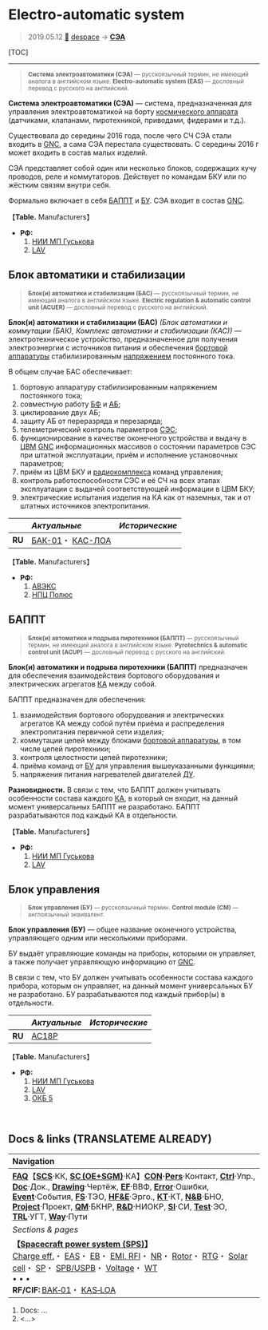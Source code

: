# Electro-automatic system
> 2019.05.12 [🚀](../index/index.md) [despace](index.md) → **[СЭА](eas.md)**

[TOC]

---

> <small>**Система электроавтоматики (СЭА)** — русскоязычный термин, не имеющий аналога в английском языке. **Electro-automatic system (EAS)** — дословный перевод с русского на английский.</small>

**Система электроавтоматики (СЭА)** — система, предназначенная для управления электроавтоматикой на борту [космического аппарата](sc.md) (датчиками, клапанами, пиротехникой, приводами, фидерами и т.д.).

Существовала до середины 2016 года, после чего СЧ СЭА стали входить в [GNC](gnc.md), а сама СЭА перестала существовать. С середины 2016 г может входить в состав малых изделий.

СЭА представляет собой один или несколько блоков, содержащих кучу проводов, реле и коммутаторов. Действует по командам БКУ или по жёстким связям внутри себя.

Формально включает в себя [БАППТ](eas.md) и [БУ](eas.md). СЭА входит в состав [GNC](gnc.md).

【**Table.** Manufacturers】

   - **РФ:**
     1. [НИИ МП Гуськова](contact/niimp.md)
     1. [LAV](contact/lav.md)



## Блок автоматики и стабилизации
> <small>**Блок(и) автоматики и стабилизации (БАС)** — русскоязычный термин, не имеющий аналога в английском языке. **Electric regulation & automatic control unit (ACUER)** — дословный перевод с русского на английский.</small>

**Блок(и) автоматики и стабилизации (БАС)** *(Блок автоматики и коммутации (БАК), Комплекс автоматики и стабилизации (КАС))* — электротехническое устройство, предназначенное для получения электроэнергии с источников питания и обеспечения [бортовой аппаратуры](sc.md) стабилизированным [напряжением](sps.md) постоянного тока.

В общем случае БАС обеспечивает:

   1. бортовую аппаратуру стабилизированным напряжением постоянного тока;
   1. совместную работу [БФ](sp.md) и [АБ](eb.md);
   1. циклирование двух АБ;
   1. защиту АБ от переразряда и перезаряда;
   1. телеметрический контроль параметров [СЭС](sps.md);
   1. функционирование в качестве оконечного устройства и выдачу в [ЦВМ](obc.md) [GNC](gnc.md) информационных массивов о состоянии параметров СЭС при штатной эксплуатации, приём и исполнение установочных параметров;
   1. приём из ЦВМ БКУ и [радиокомплекса](comms.md) команд управления;
   1. контроль работоспособности СЭС и её СЧ на всех этапах эксплуатации с выдачей соответствующей информации в ЦВМ БКУ;
   1. электрические испытания изделия на КА как от наземных, так и от штатных источников электропитания.

| |*Актуальные*|*Исторические*|
|:--|:--|:--|
|**RU**|[БАК-01](eas_lst.md)・ [КАС-ЛОА](eas_lst.md)| |

【**Table.** Manufacturers】

   - **РФ:**
      1. [АВЭКС](contact/aveks.md)
      1. [НПЦ Полюс](contact/polus_tomsk.md)



## БАППТ
> <small>**Блок(и) автоматики и подрыва пиротехники (БАППТ)** — русскоязычный термин, не имеющий аналога в английском языке. **Pyrotechnics & automatic control unit (ACUP)** — дословный перевод с русского на английский.</small>

**Блок(и) автоматики и подрыва пиротехники (БАППТ)** предназначен для обеспечения взаимодействия бортового оборудования и электрических агрегатов [КА](sc.md) между собой.

БАППТ предназначен для обеспечения:

   1. взаимодействия бортового оборудования и электрических агрегатов КА между собой путём приёма и распределения электропитания первичной сети изделия;
   1. коммутации цепей между блоками [бортовой аппаратуры](sc.md), в том числе цепей пиротехники;
   1. контроля целостности цепей пиротехники;
   1. приёма команд от [БУ](eas.md) для управления вышеуказанными функциями;
   1. напряжения питания нагревателей двигателей [ДУ](ps.md).

**Разновидности.** В связи с тем, что БАППТ должен учитывать особенности состава каждого [КА](sc.md), в который он входит, на данный момент универсальных БАППТ не разработано. БАППТ разрабатываются под каждый КА в отдельности.

【**Table.** Manufacturers】

   - **РФ:**
      1. [НИИ МП Гуськова](contact/niimp.md)
      1. [LAV](contact/lav.md)



## Блок управления
> <small>**Блок управления (БУ)** — русскоязычный термин. **Control module (CM)** — англоязычный эквивалент.</small>

**Блок управления (БУ)** — общее название оконечного устройства, управляющего одним или несколькими приборами.

БУ выдаёт управляющие команды на приборы, которыми он управляет, а также получает управляющую информацию от [GNC](gnc.md).

В связи с тем, что БУ должен учитывать особенности состава каждого прибора, которым он управляет, на данный момент универсальных БУ не разработано. БУ разрабатываются под каждый прибор(ы) в отдельности.

| |*Актуальные*|*Исторические*|
|:--|:--|:--|
|**RU**|[АС18Р](ас18р.md)| |

【**Table.** Manufacturers】

   - **РФ:**
     1. [НИИ МП Гуськова](contact/niimp.md)
     1. [LAV](contact/lav.md)
     1. [ОКБ 5](contact/okb5.md)



<p style="page-break-after:always"> </p>

## Docs & links (TRANSLATEME ALREADY)
|Navigation|
|:--|
|**[FAQ](faq.md)**【**[SCS](scs.md)**·КК, **[SC (OE+SGM)](sc.md)**·КА】**[CON](contact.md)·[Pers](person.md)**·Контакт, **[Ctrl](control.md)**·Упр., **[Doc](doc.md)**·Док., **[Drawing](drawing.md)**·Чертёж, **[EF](ef.md)**·ВВФ, **[Error](error.md)**·Ошибки, **[Event](event.md)**·События, **[FS](fs.md)**·ТЭО, **[HF&E](hfe.md)**·Эрго., **[KT](kt.md)**·КТ, **[N&B](nnb.md)**·БНО, **[Project](project.md)**·Проект, **[QM](qm.md)**·БКНР, **[R&D](rnd.md)**·НИОКР, **[SI](si.md)**·СИ, **[Test](test.md)**·ЭО, **[TRL](trl.md)**·УГТ, **[Way](way.md)**·Пути|
|*Sections & pages*|
|**【[Spacecraft power system (SPS)](sps.md)】**<br> [Charge eff.](charge_eff.md)・ [EAS](eas.md)・ [EB](eb.md)・ [EMI, RFI](emi.md)・ [NR](nr.md)・ [Rotor](iu.md)・ [RTG](rtg.md)・ [Solar cell](sp.md)・ [SP](sp.md)・ [SPB/USPB](suspb.md)・ [Voltage](sps.md)・ [WT](wt.md)<br>• • •<br> **RF/CIF:** [BAK‑01](eas_lst.md)・ [KAS‑LOA](eas_lst.md)|

   1. Docs: …
   1. <…>
